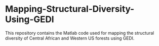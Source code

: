 # Mapping-Structural-Diversity-Using-GEDI
This repository contains the Matlab code used for mapping the structural diversity of Central African and Western US forests using GEDI. 
